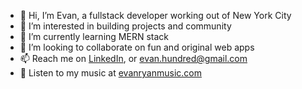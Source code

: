 - 👋 Hi, I’m Evan, a fullstack developer working out of New York City
- 👀 I’m interested in building projects and community
- 🌱 I’m currently learning MERN stack
- 💞️ I’m looking to collaborate on fun and original web apps
- 📫 Reach me on [LinkedIn](https://www.linkedin.com/in/evan-ryan-1a2b07131/), or evan.hundred@gmail.com
- 🎵 Listen to my music at [evanryanmusic.com](https://www.evanryanmusic.com)

<!---
evanhundred/evanhundred is a ✨ special ✨ repository because its `README.md` (this file) appears on your GitHub profile.
You can click the Preview link to take a look at your changes.
--->
